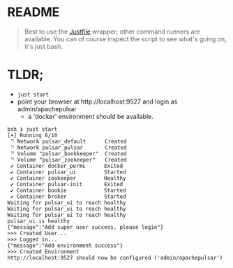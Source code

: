 # README

> Best to use the [Justfile](https://github.com/casey/just) wrapper; other command runners are available. You can of course inspect the script to see what's going on, it's just bash.

# TLDR;

- `just start`
- point your browser at http://localhost:9527 and login as admin/apachepulsar
    - a 'docker' environment should be available.


```
bsh ❯ just start
[+] Running 6/10
 ⠙ Network pulsar_default      Created
 ⠙ Network pulsar_pulsar       Created 
 ⠙ Volume "pulsar_bookkeeper"  Created 
 ⠙ Volume "pulsar_zookeeper"   Created 
 ✔ Container docker_perms      Exited 
 ✔ Container pulsar_ui         Started
 ✔ Container zookeeper         Healthy
 ✔ Container pulsar-init       Exited
 ✔ Container bookie            Started
 ✔ Container broker            Started
Waiting for pulsar_ui to reach healthy
Waiting for pulsar_ui to reach healthy
Waiting for pulsar_ui to reach healthy
pulsar_ui is healthy
{"message":"Add super user success, please login"}
>>> Created User...
>>> Logged in...
{"message":"Add environment success"}
>>> Created Environment
http://localhost:9527 should now be configured ('admin/apachepulsar')
```